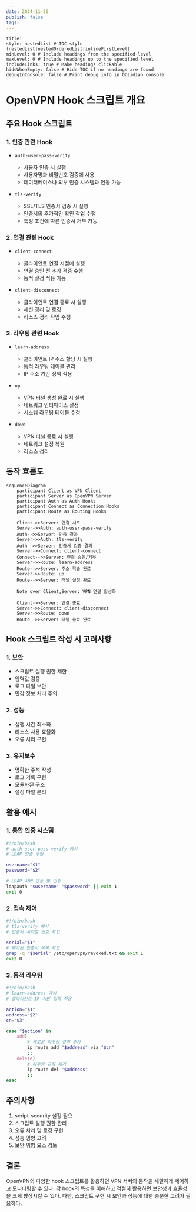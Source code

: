 ```yaml
---
date: 2024-11-26
publish: false
tags:
---
```

```table-of-contents
title: 
style: nestedList # TOC style (nestedList|nestedOrderedList|inlineFirstLevel)
minLevel: 0 # Include headings from the specified level
maxLevel: 0 # Include headings up to the specified level
includeLinks: true # Make headings clickable
hideWhenEmpty: false # Hide TOC if no headings are found
debugInConsole: false # Print debug info in Obsidian console
```
# OpenVPN Hook 스크립트 개요

## 주요 Hook 스크립트

### 1. 인증 관련 Hook
- `auth-user-pass-verify`
  - 사용자 인증 시 실행
  - 사용자명과 비밀번호 검증에 사용
  - 데이터베이스나 외부 인증 시스템과 연동 가능

- `tls-verify`
  - SSL/TLS 인증서 검증 시 실행
  - 인증서의 추가적인 확인 작업 수행
  - 특정 조건에 따른 인증서 거부 가능

### 2. 연결 관련 Hook
- `client-connect`
  - 클라이언트 연결 시점에 실행
  - 연결 승인 전 추가 검증 수행
  - 동적 설정 적용 가능

- `client-disconnect`
  - 클라이언트 연결 종료 시 실행
  - 세션 정리 및 로깅
  - 리소스 정리 작업 수행

### 3. 라우팅 관련 Hook
- `learn-address`
  - 클라이언트 IP 주소 할당 시 실행
  - 동적 라우팅 테이블 관리
  - IP 주소 기반 정책 적용

- `up`
  - VPN 터널 생성 완료 시 실행
  - 네트워크 인터페이스 설정
  - 시스템 라우팅 테이블 수정

- `down`
  - VPN 터널 종료 시 실행
  - 네트워크 설정 복원
  - 리소스 정리

## 동작 흐름도
```mermaid
sequenceDiagram
    participant Client as VPN Client
    participant Server as OpenVPN Server
    participant Auth as Auth Hooks
    participant Connect as Connection Hooks
    participant Route as Routing Hooks

    Client->>Server: 연결 시도
    Server->>Auth: auth-user-pass-verify
    Auth-->>Server: 인증 결과
    Server->>Auth: tls-verify
    Auth-->>Server: 인증서 검증 결과
    Server->>Connect: client-connect
    Connect-->>Server: 연결 승인/거부
    Server->>Route: learn-address
    Route-->>Server: 주소 학습 완료
    Server->>Route: up
    Route-->>Server: 터널 설정 완료
    
    Note over Client,Server: VPN 연결 활성화

    Client->>Server: 연결 종료
    Server->>Connect: client-disconnect
    Server->>Route: down
    Route-->>Server: 터널 종료 완료
```

## Hook 스크립트 작성 시 고려사항

### 1. 보안
- 스크립트 실행 권한 제한
- 입력값 검증
- 로그 파일 보안
- 민감 정보 처리 주의

### 2. 성능
- 실행 시간 최소화
- 리소스 사용 효율화
- 오류 처리 구현

### 3. 유지보수
- 명확한 주석 작성
- 로그 기록 구현
- 모듈화된 구조
- 설정 파일 분리

## 활용 예시

### 1. 통합 인증 시스템
```bash
#!/bin/bash
# auth-user-pass-verify 예시
# LDAP 인증 구현

username="$1"
password="$2"

# LDAP 서버 연동 및 인증
ldapauth "$username" "$password" || exit 1
exit 0
```

### 2. 접속 제어
```bash
#!/bin/bash
# tls-verify 예시
# 인증서 시리얼 번호 확인

serial="$1"
# 폐기된 인증서 목록 확인
grep -q "$serial" /etc/openvpn/revoked.txt && exit 1
exit 0
```

### 3. 동적 라우팅
```bash
#!/bin/bash
# learn-address 예시
# 클라이언트 IP 기반 정책 적용

action="$1"
address="$2"
cn="$3"

case "$action" in
    add)
        # 새로운 라우팅 규칙 추가
        ip route add "$address" via "$cn"
        ;;
    delete)
        # 라우팅 규칙 제거
        ip route del "$address"
        ;;
esac
```

## 주의사항
1. script-security 설정 필요
2. 스크립트 실행 권한 관리
3. 오류 처리 및 로깅 구현
4. 성능 영향 고려
5. 보안 위험 요소 검토

## 결론
OpenVPN의 다양한 hook 스크립트를 활용하면 VPN 서버의 동작을 세밀하게 제어하고 모니터링할 수 있다. 각 hook의 특성을 이해하고 적절히 활용하면 보안성과 효율성을 크게 향상시킬 수 있다. 다만, 스크립트 구현 시 보안과 성능에 대한 충분한 고려가 필요하다.